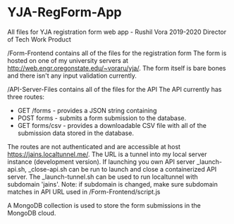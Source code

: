 # YJA-RegForm-App
All files for YJA registration form web app - Rushil Vora 2019-2020 Director of Tech Work Product

/Form-Frontend contains all of the files for the registration form
The form is hosted on one of my university servers at http://web.engr.oregonstate.edu/~voraru/yja/.
The form itself is bare bones and there isn't any input validation currently.

/API-Server-Files contains all of the files for the API
The API currently has three routes:
- GET <hostname>/forms - provides a JSON string containing
- POST <hostname>forms - submits a form submission to the database.
- GET <hostname>forms/csv - provides a downloadable CSV file with all of the submission data stored in the database.

The routes are not authenticated and are accessible at host https://jains.localtunnel.me/.
The URL is a tunnel into my local server instance (development version).
If launching you own API server \_launch-api.sh, \_close-api.sh can be run to launch and close a containerized API server.
The \_launch-tunnel.sh can be used to run localtunnel with subdomain 'jains'.
Note: if subdomain is changed, make sure subdomain matches in API URL used in /Form-Frontend/script.js  

A MongoDB collection is used to store the form submissions in the MongoDB cloud.
